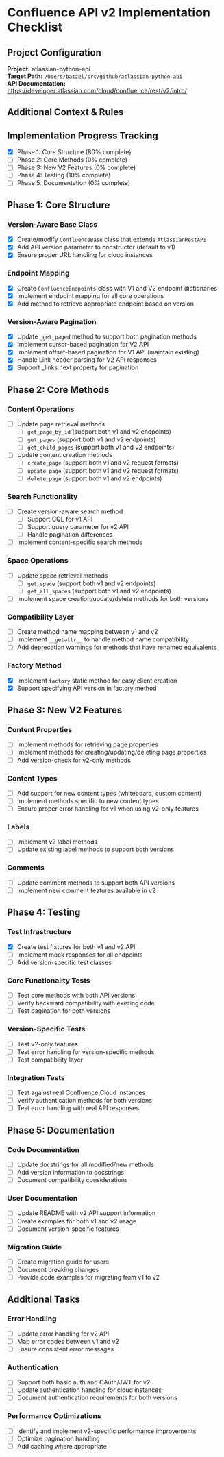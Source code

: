 # Confluence API v2 Implementation Checklist

## Project Configuration

**Project:** atlassian-python-api  
**Target Path:** `/Users/batzel/src/github/atlassian-python-api`  
**API Documentation:** https://developer.atlassian.com/cloud/confluence/rest/v2/intro/  

## Additional Context & Rules
<!-- Add any additional information, context, or rules here -->

## Implementation Progress Tracking
- [x] Phase 1: Core Structure (80% complete)
- [ ] Phase 2: Core Methods (0% complete)
- [ ] Phase 3: New V2 Features (0% complete)
- [ ] Phase 4: Testing (10% complete)
- [ ] Phase 5: Documentation (0% complete)

## Phase 1: Core Structure

### Version-Aware Base Class
- [x] Create/modify `ConfluenceBase` class that extends `AtlassianRestAPI`
- [x] Add API version parameter to constructor (default to v1)
- [x] Ensure proper URL handling for cloud instances

### Endpoint Mapping
- [x] Create `ConfluenceEndpoints` class with V1 and V2 endpoint dictionaries
- [x] Implement endpoint mapping for all core operations
- [x] Add method to retrieve appropriate endpoint based on version

### Version-Aware Pagination
- [x] Update `_get_paged` method to support both pagination methods
- [x] Implement cursor-based pagination for V2 API
- [x] Implement offset-based pagination for V1 API (maintain existing)
- [x] Handle Link header parsing for V2 API responses
- [x] Support _links.next property for pagination

## Phase 2: Core Methods

### Content Operations
- [ ] Update page retrieval methods
  - [ ] `get_page_by_id` (support both v1 and v2 endpoints)
  - [ ] `get_pages` (support both v1 and v2 endpoints)
  - [ ] `get_child_pages` (support both v1 and v2 endpoints)
- [ ] Update content creation methods
  - [ ] `create_page` (support both v1 and v2 request formats)
  - [ ] `update_page` (support both v1 and v2 request formats)
  - [ ] `delete_page` (support both v1 and v2 endpoints)

### Search Functionality
- [ ] Create version-aware search method
  - [ ] Support CQL for v1 API
  - [ ] Support query parameter for v2 API
  - [ ] Handle pagination differences
- [ ] Implement content-specific search methods

### Space Operations
- [ ] Update space retrieval methods
  - [ ] `get_space` (support both v1 and v2 endpoints)
  - [ ] `get_all_spaces` (support both v1 and v2 endpoints)
- [ ] Implement space creation/update/delete methods for both versions

### Compatibility Layer
- [ ] Create method name mapping between v1 and v2
- [ ] Implement `__getattr__` to handle method name compatibility
- [ ] Add deprecation warnings for methods that have renamed equivalents

### Factory Method
- [x] Implement `factory` static method for easy client creation
- [x] Support specifying API version in factory method

## Phase 3: New V2 Features

### Content Properties
- [ ] Implement methods for retrieving page properties
- [ ] Implement methods for creating/updating/deleting page properties
- [ ] Add version-check for v2-only methods

### Content Types
- [ ] Add support for new content types (whiteboard, custom content)
- [ ] Implement methods specific to new content types
- [ ] Ensure proper error handling for v1 when using v2-only features

### Labels
- [ ] Implement v2 label methods
- [ ] Update existing label methods to support both versions

### Comments
- [ ] Update comment methods to support both API versions
- [ ] Implement new comment features available in v2

## Phase 4: Testing

### Test Infrastructure
- [x] Create test fixtures for both v1 and v2 API
- [ ] Implement mock responses for all endpoints
- [ ] Add version-specific test classes

### Core Functionality Tests
- [ ] Test core methods with both API versions
- [ ] Verify backward compatibility with existing code
- [ ] Test pagination for both versions

### Version-Specific Tests
- [ ] Test v2-only features
- [ ] Test error handling for version-specific methods
- [ ] Test compatibility layer

### Integration Tests
- [ ] Test against real Confluence Cloud instances
- [ ] Verify authentication methods for both versions
- [ ] Test error handling with real API responses

## Phase 5: Documentation

### Code Documentation
- [ ] Update docstrings for all modified/new methods
- [ ] Add version information to docstrings
- [ ] Document compatibility considerations

### User Documentation
- [ ] Update README with v2 API support information
- [ ] Create examples for both v1 and v2 usage
- [ ] Document version-specific features

### Migration Guide
- [ ] Create migration guide for users
- [ ] Document breaking changes
- [ ] Provide code examples for migrating from v1 to v2

## Additional Tasks

### Error Handling
- [ ] Update error handling for v2 API
- [ ] Map error codes between v1 and v2
- [ ] Ensure consistent error messages

### Authentication
- [ ] Support both basic auth and OAuth/JWT for v2
- [ ] Update authentication handling for cloud instances
- [ ] Document authentication requirements for both versions

### Performance Optimizations
- [ ] Identify and implement v2-specific performance improvements
- [ ] Optimize pagination handling
- [ ] Add caching where appropriate 